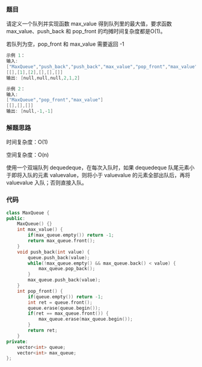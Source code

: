 ### 题目

请定义一个队列并实现函数 max_value 得到队列里的最大值，要求函数max_value、push_back 和 pop_front 的均摊时间复杂度都是O(1)。

若队列为空，pop_front 和 max_value 需要返回 -1

```cpp
示例 1：
输入: 
["MaxQueue","push_back","push_back","max_value","pop_front","max_value"]
[[],[1],[2],[],[],[]]
输出: [null,null,null,2,1,2]

示例 2：
输入: 
["MaxQueue","pop_front","max_value"]
[[],[],[]]
输出: [null,-1,-1]
```

### 解题思路

时间复杂度：O(1)

空间复杂度：O(n)

使用一个双端队列 dequedeque，在每次入队时，如果 dequedeque 队尾元素小于即将入队的元素 valuevalue，则将小于 valuevalue 的元素全部出队后，再将 valuevalue 入队；否则直接入队。

### 代码

```cpp
class MaxQueue {
public:
    MaxQueue() {}
    int max_value() {
        if(max_queue.empty()) return -1;
        return max_queue.front();
    }
    void push_back(int value) {
        queue.push_back(value);
        while(!max_queue.empty() && max_queue.back() < value) {
            max_queue.pop_back();
        }
        max_queue.push_back(value);
    }
    int pop_front() {
        if(queue.empty()) return -1;
        int ret = queue.front();
        queue.erase(queue.begin());
        if(ret == max_queue.front()) {
            max_queue.erase(max_queue.begin());
        }
        return ret;
    }
private:
    vector<int> queue;
    vector<int> max_queue;
};
```